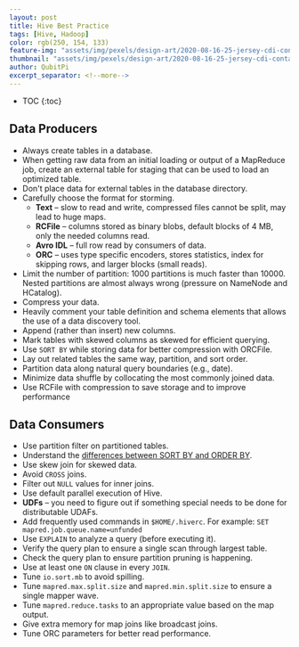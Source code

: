 ```yaml
---
layout: post
title: Hive Best Practice
tags: [Hive, Hadoop]
color: rgb(250, 154, 133)
feature-img: "assets/img/pexels/design-art/2020-08-16-25-jersey-cdi-container-agnostic-support/cover.png"
thumbnail: "assets/img/pexels/design-art/2020-08-16-25-jersey-cdi-container-agnostic-support/cover.png"
author: QubitPi
excerpt_separator: <!--more-->
---
```


<!--more-->

* TOC
{:toc}

## Data Producers

* Always create tables in a database.
* When getting raw data from an initial loading or output of a MapReduce job, create an external table for staging that
  can be used to load an optimized table.
* Don't place data for external tables in the database directory.
* Carefully choose the format for storming.
    - **Text** – slow to read and write, compressed files cannot be split, may lead to huge maps.
    - **RCFile** – columns stored as binary blobs, default blocks of 4 MB, only the needed columns read. 
    - **Avro IDL** – full row read by consumers of data.
    - **ORC** – uses type specific encoders, stores statistics, index for skipping rows, and larger blocks (small reads).
* Limit the number of partition: 1000 partitions is much faster than 10000. Nested partitions are almost always wrong
  (pressure on NameNode and HCatalog).
* Compress your data.
* Heavily comment your table definition and schema elements that allows the use of a data discovery tool.
* Append (rather than insert) new columns.
* Mark tables with skewed columns as skewed for efficient querying.
* Use `SORT BY` while storing data for better compression with ORCFile.
* Lay out related tables the same way, partition, and sort order.
* Partition data along natural query boundaries (e.g., date).
* Minimize data shuffle by collocating the most commonly joined data.
* Use RCFile with compression to save storage and to improve performance

## Data Consumers

* Use partition filter on partitioned tables.
* Understand the [differences between SORT BY and ORDER BY](https://cwiki.apache.org/confluence/display/Hive/LanguageManual+SortBy#LanguageManualSortBy-DifferencebetweenSortByandOrderBy). 
* Use skew join for skewed data.
* Avoid	`CROSS` joins.
* Filter out `NULL` values for inner joins.
* Use default parallel execution of Hive.
* **UDFs** – you need to figure out if something special needs to be done for distributable UDAFs.
* Add frequently used commands in `$HOME/.hiverc`. For example: `SET mapred.job.queue.name=unfunded` 
* Use `EXPLAIN` to analyze a query (before executing it).
* Verify the query plan to ensure a single scan through largest table.
* Check the query plan to ensure partition pruning is happening.
* Use at least one `ON` clause in every `JOIN`.
* Tune `io.sort.mb` to avoid spilling.
* Tune `mapred.max.split.size` and `mapred.min.split.size` to ensure a single mapper wave.
* Tune `mapred.reduce.tasks` to an appropriate value based on the map output.
* Give extra memory for map joins like broadcast joins.
* Tune ORC parameters for better read performance.
